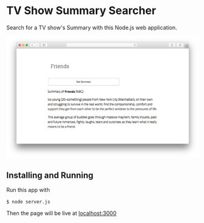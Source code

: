 # TV Show Summary Searcher 

Search for a TV show's Summary with this Node.js web application.  

![](./screenshot/screenshot-friends.png)

## Installing and Running 
Run this app with 
```
$ node server.js 
```
Then the page will be live at [localhost:3000](http://localhost:3000/)
